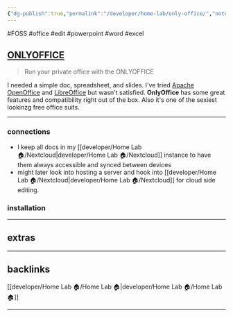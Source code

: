 ```yaml
---
{"dg-publish":true,"permalink":"/developer/home-lab/only-office/","noteIcon":""}
---
```


#FOSS #office #edit #powerpoint #word #excel 

## [ONLYOFFICE](https://www.onlyoffice.com/)
> Run your private office with the ONLYOFFICE

I needed a simple doc, spreadsheet, and slides. I've tried [Apache OpenOffice](https://www.openoffice.org/) and [LibreOffice](https://www.libreoffice.org/)
but wasn't satisfied. **OnlyOffice** has some great features and compatibility right out of the box. Also it's one of the sexiest lookinzg free office suits.  

---

### connections
- I keep all docs in my [[developer/Home Lab 🏠/Nextcloud\|developer/Home Lab 🏠/Nextcloud]] instance to have them always accessible and synced between devices
- might later look into hosting a server and hook into [[developer/Home Lab 🏠/Nextcloud\|developer/Home Lab 🏠/Nextcloud]] for cloud side editing. 

### installation

---
## extras

---
## backlinks
[[developer/Home Lab 🏠/Home Lab 🏠\|developer/Home Lab 🏠/Home Lab 🏠]]

---
